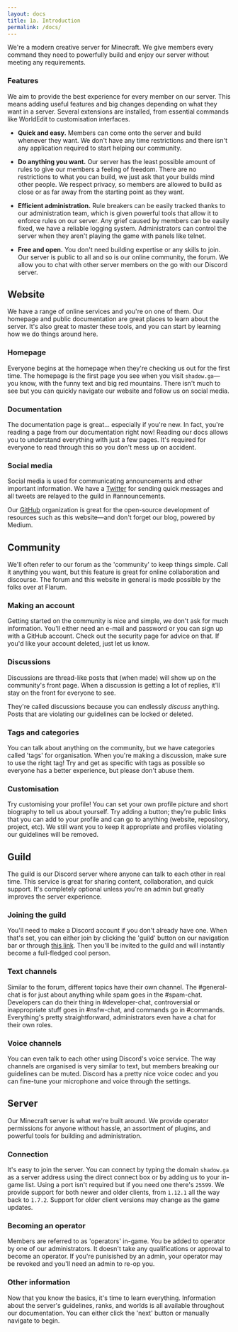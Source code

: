 ```yaml
---
layout: docs
title: 1a. Introduction
permalink: /docs/
---
```

We're a modern creative server for Minecraft. We give members every command they need to powerfully build and enjoy our server without meeting any requirements.

### Features
We aim to provide the best experience for every member on our server. This means adding useful features and big changes depending on what they want in a server. Several extensions are installed, from essential commands like WorldEdit to customisation interfaces.

- **Quick and easy.** Members can come onto the server and build whenever they want. We don't have any time restrictions and there isn't any application required to start helping our community.

- **Do anything you want.** Our server has the least possible amount of rules to give our members a feeling of freedom. There are no restrictions to what you can build, we just ask that your builds mind other people. We respect privacy, so members are allowed to build as close or as far away from the starting point as they want.

- **Efficient administration.** Rule breakers can be easily tracked thanks to our administration team, which is given powerful tools that allow it to enforce rules on our server. Any grief caused by members can be easily fixed, we have a reliable logging system. Administrators can control the server when they aren't playing the game with panels like telnet.

- **Free and open.** You don't need building expertise or any skills to join. Our server is public to all and so is our online community, the forum. We allow you to chat with other server members on the go with our Discord server.

## Website
We have a range of online services and you're on one of them.
Our homepage and public documentation are great places to learn about the server.
It's also great to master these tools, and you can start by learning how we do things around here.

### Homepage
Everyone begins at the homepage when they're checking us out for the first time.
The homepage is the first page you see when you visit `shadow.ga`—you know, with the funny text and big red mountains.
There isn't much to see but you can quickly navigate our website and follow us on social media.

### Documentation
The documentation page is great... especially if you're new.
In fact, you're reading a page from our documentation right now!
Reading our docs allows you to understand everything with just a few pages.
It's required for everyone to read through this so you don't mess up on accident.

### Social media
Social media is used for communicating announcements and other important information.
We have a [Twitter](/twitter) for sending quick messages and all tweets are relayed to the guild in #announcements.

Our [GitHub](/github) organization is great for the open-source development of resources such as this website—and don't forget our blog, powered by Medium. 

## Community
We'll often refer to our forum as the 'community' to keep things simple.
Call it anything you want, but this feature is great for online collaboration and discourse.
The forum and this website in general is made possible by the folks over at Flarum.

### Making an account
Getting started on the community is nice and simple, we don't ask for much information.
You'll either need an e-mail and password or you can sign up with a GitHub account.
Check out the security page for advice on that.
If you'd like your account deleted, just let us know.

### Discussions
Discussions are thread-like posts that (when made) will show up on the community's front page.
When a discussion is getting a lot of replies, it'll stay on the front for everyone to see.

They're called discussions because you can endlessly *discuss* anything.
Posts that are violating our guidelines can be locked or deleted.

### Tags and categories
You can talk about anything on the community, but we have categories called 'tags' for organisation.
When you're making a discussion, make sure to use the right tag!
Try and get as specific with tags as possible so everyone has a better experience, but please don't abuse them.

### Customisation
Try customising your profile!
You can set your own profile picture and short biography to tell us about yourself.
Try adding a button; they're public links that you can add to your profile and can go to anything (website, repository, project, etc).
We still want you to keep it appropriate and profiles violating our guidelines will be removed.

## Guild
The guild is our Discord server where anyone can talk to each other in real time.
This service is great for sharing content, collaboration, and quick support.
It's completely optional unless you're an admin but greatly improves the server experience.

### Joining the guild
You'll need to make a Discord account if you don't already have one.
When that's set, you can either join by clicking the 'guild' button on our navigation bar or through [this link](/guild).
Then you'll be invited to the guild and will instantly become a full-fledged cool person.

### Text channels
Similar to the forum, different topics have their own channel.
The #general-chat is for just about anything while spam goes in the #spam-chat.
Developers can do their thing in #developer-chat, controversial or inappropriate stuff goes in #nsfw-chat, and commands go in #commands.
Everything's pretty straightforward, administrators even have a chat for their own roles.

### Voice channels
You can even talk to each other using Discord's voice service.
The way channels are organised is very similar to text, but members breaking our guidelines can be muted.
Discord has a pretty nice voice codec and you can fine-tune your microphone and voice through the settings.

## Server
Our Minecraft server is what we're built around.
We provide operator permissions for anyone without hassle, an assortment of plugins, and powerful tools for building and administration.

### Connection
It's easy to join the server.
You can connect by typing the domain `shadow.ga` as a server address using the direct connect box or by adding us to your in-game list.
Using a port isn't required but if you need one there's `25599`.
We provide support for both newer and older clients, from `1.12.1` all the way back to `1.7.2`.
Support for older client versions may change as the game updates.

### Becoming an operator
Members are referred to as 'operators' in-game.
You be added to operator by one of our administrators.
It doesn't take any qualifications or approval to become an operator.
If you're punisished by an admin, your operator may be revoked and you'll need an admin to re-op you.

### Other information
Now that you know the basics, it's time to learn everything.
Information about the server's guidelines, ranks, and worlds is all available throughout our documentation.
You can either click the 'next' button or manually navigate to begin.
